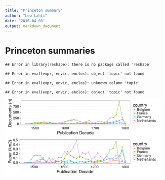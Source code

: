 ```yaml
---
title: "Princeton summary"
author: "Leo Lahti"
date: "2016-04-08"
output: markdown_document
---
```


# Princeton summaries


```
## Error in library(reshape): there is no package called 'reshape'
```


```
## Error in eval(expr, envir, enclos): object 'topic' not found
```

```
## Error in eval(expr, envir, enclos): unknown column 'topic'
```

```
## Error in eval(expr, envir, enclos): object 'topic' not found
```


![plot of chunk princeton2](figure/princeton2-1.png)


